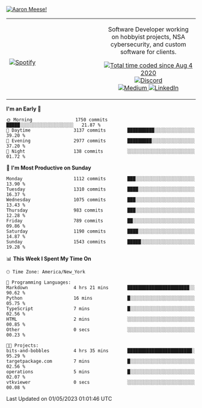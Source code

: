 [![Aaron Meese!](https://user-images.githubusercontent.com/17814535/88975338-a2aabf00-d27f-11ea-963f-8a19608716b4.png)](https://github.com/ajmeese7/readme-ascii "README ASCII")

<!-- Modified from project here: https://github.com/novatorem/novatorem -->
<table width="100%">
  <tr>
  <td width="50%">

&nbsp; <br> [![Spotify](https://ajmeese7.vercel.app/api/spotify)](https://open.spotify.com/user/ajmeese)

  </td>
  <td width="50%">
    <p align="center">
    Software Developer working on hobbyist projects, NSA cybersecurity, and custom software for clients.
    </p>
    <p align="center">
      <a href="https://wakatime.com/@f726891d-3b02-46cd-9b60-e8c59f9e2b14">
        <img src="https://wakatime.com/badge/user/f726891d-3b02-46cd-9b60-e8c59f9e2b14.svg" alt="Total time coded since Aug 4 2020" title="WakaTime" />
      </a>
      <a href="http://link.aaronmeese.com/discord">
        <img src="https://img.shields.io/badge/discord-ajmeese7%234835-369?style=flat-square&logo=discord&logoColor=white&color=purple" alt="Discord" title="Discord">
      </a>
      <br />
      <a href="https://link.aaronmeese.com/medium">
        <img src="https://img.shields.io/badge/medium-ajmeese7-1DB954?style=flat-square&logo=medium&logoColor=white" alt="Medium" title="Medium">
      </a>
      <a href="https://link.aaronmeese.com/linkedin">
        <img src="https://img.shields.io/badge/linkedIn-aaronmeese-1DB954?style=flat-square&logo=linkedin&logoColor=white&color=blue" alt="LinkedIn" title="LinkedIn">
      </a>
    </p>
  </td>

</table>

[//]: <> (The `&nbsp;` is to have Aphelion take up more space)

<!--START_SECTION:waka-->
**I'm an Early 🐤** 

```text
🌞 Morning                1750 commits        █████░░░░░░░░░░░░░░░░░░░░   21.87 % 
🌆 Daytime                3137 commits        ██████████░░░░░░░░░░░░░░░   39.20 % 
🌃 Evening                2977 commits        █████████░░░░░░░░░░░░░░░░   37.20 % 
🌙 Night                  138 commits         ░░░░░░░░░░░░░░░░░░░░░░░░░   01.72 % 
```
📅 **I'm Most Productive on Sunday** 

```text
Monday                   1112 commits        ███░░░░░░░░░░░░░░░░░░░░░░   13.90 % 
Tuesday                  1310 commits        ████░░░░░░░░░░░░░░░░░░░░░   16.37 % 
Wednesday                1075 commits        ███░░░░░░░░░░░░░░░░░░░░░░   13.43 % 
Thursday                 983 commits         ███░░░░░░░░░░░░░░░░░░░░░░   12.28 % 
Friday                   789 commits         ██░░░░░░░░░░░░░░░░░░░░░░░   09.86 % 
Saturday                 1190 commits        ████░░░░░░░░░░░░░░░░░░░░░   14.87 % 
Sunday                   1543 commits        █████░░░░░░░░░░░░░░░░░░░░   19.28 % 
```


📊 **This Week I Spent My Time On** 

```text
🕑︎ Time Zone: America/New_York

💬 Programming Languages: 
Markdown                 4 hrs 21 mins       ███████████████████████░░   90.62 % 
Python                   16 mins             █░░░░░░░░░░░░░░░░░░░░░░░░   05.75 % 
TypeScript               7 mins              █░░░░░░░░░░░░░░░░░░░░░░░░   02.56 % 
HTML                     2 mins              ░░░░░░░░░░░░░░░░░░░░░░░░░   00.85 % 
Other                    0 secs              ░░░░░░░░░░░░░░░░░░░░░░░░░   00.23 % 

🐱‍💻 Projects: 
bits-and-bobbles         4 hrs 35 mins       ████████████████████████░   95.29 % 
targetpackage.com        7 mins              █░░░░░░░░░░░░░░░░░░░░░░░░   02.56 % 
operations               5 mins              █░░░░░░░░░░░░░░░░░░░░░░░░   02.07 % 
vtkviewer                0 secs              ░░░░░░░░░░░░░░░░░░░░░░░░░   00.08 % 
```


 Last Updated on 01/05/2023 01:01:46 UTC
<!--END_SECTION:waka-->
